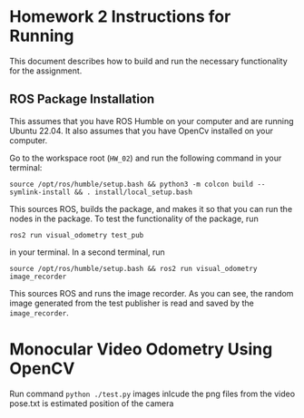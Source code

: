 # Homework 2 Instructions for Running

This document describes how to build and run the necessary functionality for the assignment.

## ROS Package Installation
This assumes that you have ROS Humble on your computer and are running Ubuntu 22.04. It also assumes that you have OpenCv installed on your computer.

Go to the workspace root (`HW_02`) and run the following command in your terminal:
```
source /opt/ros/humble/setup.bash && python3 -m colcon build --symlink-install && . install/local_setup.bash
```
This sources ROS, builds the package, and makes it so that you can run the nodes in the package. To test the functionality of the package, run

```
ros2 run visual_odometry test_pub
```
in your terminal. In a second terminal, run

```
source /opt/ros/humble/setup.bash && ros2 run visual_odometry image_recorder
```

This sources ROS and runs the image recorder. As you can see, the random image generated from the test publisher is read and saved by the `image_recorder`.


# Monocular Video Odometry Using OpenCV

Run command `python ./test.py`
images inlcude the png files from the video
pose.txt is estimated position of the camera